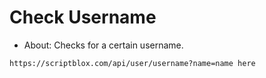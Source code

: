 # Check Username
- About: Checks for a certain username.


```
https://scriptblox.com/api/user/username?name=name here
```